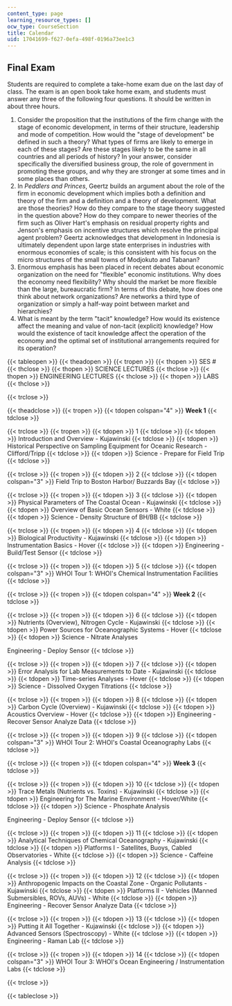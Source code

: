 ```yaml
---
content_type: page
learning_resource_types: []
ocw_type: CourseSection
title: Calendar
uid: 17041699-f627-0efa-498f-0196a73ee1c3
---
```


Final Exam
----------

Students are required to complete a take-home exam due on the last day of class. The exam is an open book take home exam, and students must answer any three of the following four questions. It should be written in about three hours.

1.  Consider the proposition that the institutions of the firm change with the stage of economic development, in terms of their structure, leadership and mode of competition. How would the "stage of development" be defined in such a theory? What types of firms are likely to emerge in each of these stages? Are these stages likely to be the same in all countries and all periods of history? In your answer, consider specifically the diversified business group, the role of government in promoting these groups, and why they are stronger at some times and in some places than others.
2.  In _Peddlers and Princes_, Geertz builds an argument about the role of the firm in economic development which implies both a definition and theory of the firm and a definition and a theory of development. What are those theories? How do they compare to the stage theory suggested in the question above? How do they compare to newer theories of the firm such as Oliver Hart's emphasis on residual property rights and Jenson's emphasis on incentive structures which resolve the principal agent problem? Geertz acknowledges that development in Indonesia is ultimately dependent upon large state enterprises in industries with enormous economies of scale; is this consistent with his focus on the micro structures of the small towns of Modjokuto and Tabanan?
3.  Enormous emphasis has been placed in recent debates about economic organization on the need for "flexible" economic institutions. Why does the economy need flexibility? Why should the market be more flexible than the large, bureaucratic firm? In terms of this debate, how does one think about network organizations? Are networks a third type of organization or simply a half-way point between market and hierarchies?
4.  What is meant by the term "tacit" knowledge? How would its existence affect the meaning and value of non-tacit (explicit) knowledge? How would the existence of tacit knowledge affect the operation of the economy and the optimal set of institutional arrangements required for its operation?

{{< tableopen >}}
{{< theadopen >}}
{{< tropen >}}
{{< thopen >}}
SES #
{{< thclose >}}
{{< thopen >}}
SCIENCE LECTURES
{{< thclose >}}
{{< thopen >}}
ENGINEERING LECTURES
{{< thclose >}}
{{< thopen >}}
LABS
{{< thclose >}}

{{< trclose >}}

{{< theadclose >}}
{{< tropen >}}
{{< tdopen colspan="4" >}}
**Week 1**
{{< tdclose >}}

{{< trclose >}}
{{< tropen >}}
{{< tdopen >}}
1
{{< tdclose >}}
{{< tdopen >}}
Introduction and Overview - Kujawinski
{{< tdclose >}}
{{< tdopen >}}
Historical Perspective on Sampling Equipment for Oceanic Research - Clifford/Tripp
{{< tdclose >}}
{{< tdopen >}}
Science - Prepare for Field Trip
{{< tdclose >}}

{{< trclose >}}
{{< tropen >}}
{{< tdopen >}}
2
{{< tdclose >}}
{{< tdopen colspan="3" >}}
Field Trip to Boston Harbor/ Buzzards Bay
{{< tdclose >}}

{{< trclose >}}
{{< tropen >}}
{{< tdopen >}}
3
{{< tdclose >}}
{{< tdopen >}}
Physical Parameters of The Coastal Ocean - Kujawinski
{{< tdclose >}}
{{< tdopen >}}
Overview of Basic Ocean Sensors - White
{{< tdclose >}}
{{< tdopen >}}
Science - Density Structure of BH/BB
{{< tdclose >}}

{{< trclose >}}
{{< tropen >}}
{{< tdopen >}}
4
{{< tdclose >}}
{{< tdopen >}}
Biological Productivity - Kujawinski
{{< tdclose >}}
{{< tdopen >}}
Instrumentation Basics - Hover
{{< tdclose >}}
{{< tdopen >}}
Engineering - Build/Test Sensor
{{< tdclose >}}

{{< trclose >}}
{{< tropen >}}
{{< tdopen >}}
5
{{< tdclose >}}
{{< tdopen colspan="3" >}}
WHOI Tour 1: WHOI's Chemical Instrumentation Facilities
{{< tdclose >}}

{{< trclose >}}
{{< tropen >}}
{{< tdopen colspan="4" >}}
**Week 2**
{{< tdclose >}}

{{< trclose >}}
{{< tropen >}}
{{< tdopen >}}
6
{{< tdclose >}}
{{< tdopen >}}
Nutrients (Overview), Nitrogen Cycle - Kujawinski
{{< tdclose >}}
{{< tdopen >}}
Power Sources for Oceanographic Systems - Hover
{{< tdclose >}}
{{< tdopen >}}
Science - Nitrate Analyses  
  
Engineering - Deploy Sensor
{{< tdclose >}}

{{< trclose >}}
{{< tropen >}}
{{< tdopen >}}
7
{{< tdclose >}}
{{< tdopen >}}
Error Analysis for Lab Measurements to Date - Kujawinski
{{< tdclose >}}
{{< tdopen >}}
Time-series Analyses - Hover
{{< tdclose >}}
{{< tdopen >}}
Science - Dissolved Oxygen Titrations
{{< tdclose >}}

{{< trclose >}}
{{< tropen >}}
{{< tdopen >}}
8
{{< tdclose >}}
{{< tdopen >}}
Carbon Cycle (Overview) - Kujawinski
{{< tdclose >}}
{{< tdopen >}}
Acoustics Overview - Hover
{{< tdclose >}}
{{< tdopen >}}
Engineering - Recover Sensor Analyze Data
{{< tdclose >}}

{{< trclose >}}
{{< tropen >}}
{{< tdopen >}}
9
{{< tdclose >}}
{{< tdopen colspan="3" >}}
WHOI Tour 2: WHOI's Coastal Oceanography Labs
{{< tdclose >}}

{{< trclose >}}
{{< tropen >}}
{{< tdopen colspan="4" >}}
**Week 3**
{{< tdclose >}}

{{< trclose >}}
{{< tropen >}}
{{< tdopen >}}
10
{{< tdclose >}}
{{< tdopen >}}
Trace Metals (Nutrients vs. Toxins) - Kujawinski
{{< tdclose >}}
{{< tdopen >}}
Engineering for The Marine Environment - Hover/White
{{< tdclose >}}
{{< tdopen >}}
Science - Phosphate Analysis  
  
Engineering - Deploy Sensor
{{< tdclose >}}

{{< trclose >}}
{{< tropen >}}
{{< tdopen >}}
11
{{< tdclose >}}
{{< tdopen >}}
Analytical Techniques of Chemical Oceanography - Kujawinski
{{< tdclose >}}
{{< tdopen >}}
Platforms I - Satellites, Buoys, Cabled Observatories - White
{{< tdclose >}}
{{< tdopen >}}
Science - Caffeine Analysis
{{< tdclose >}}

{{< trclose >}}
{{< tropen >}}
{{< tdopen >}}
12
{{< tdclose >}}
{{< tdopen >}}
Anthropogenic Impacts on the Coastal Zone - Organic Pollutants - Kujawinski
{{< tdclose >}}
{{< tdopen >}}
Platforms II - Vehicles (Manned Submersibles, ROVs, AUVs) - White
{{< tdclose >}}
{{< tdopen >}}
Engineering - Recover Sensor Analyze Data
{{< tdclose >}}

{{< trclose >}}
{{< tropen >}}
{{< tdopen >}}
13
{{< tdclose >}}
{{< tdopen >}}
Putting it All Together - Kujawinski
{{< tdclose >}}
{{< tdopen >}}
Advanced Sensors (Spectroscopy) - White
{{< tdclose >}}
{{< tdopen >}}
Engineering - Raman Lab
{{< tdclose >}}

{{< trclose >}}
{{< tropen >}}
{{< tdopen >}}
14
{{< tdclose >}}
{{< tdopen colspan="3" >}}
WHOI Tour 3: WHOI's Ocean Engineering / Instrumentation Labs
{{< tdclose >}}

{{< trclose >}}

{{< tableclose >}}